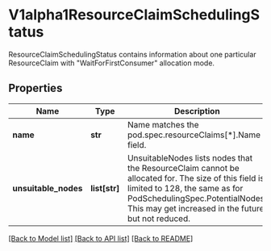 # V1alpha1ResourceClaimSchedulingStatus

ResourceClaimSchedulingStatus contains information about one particular ResourceClaim with \"WaitForFirstConsumer\" allocation mode.
## Properties
Name | Type | Description | Notes
------------ | ------------- | ------------- | -------------
**name** | **str** | Name matches the pod.spec.resourceClaims[*].Name field. | [optional] 
**unsuitable_nodes** | **list[str]** | UnsuitableNodes lists nodes that the ResourceClaim cannot be allocated for.  The size of this field is limited to 128, the same as for PodSchedulingSpec.PotentialNodes. This may get increased in the future, but not reduced. | [optional] 

[[Back to Model list]](../README.md#documentation-for-models) [[Back to API list]](../README.md#documentation-for-api-endpoints) [[Back to README]](../README.md)


